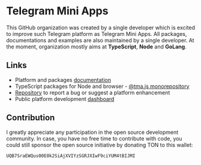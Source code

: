 # Telegram Mini Apps

This GitHub organization was created by a single developer which is excited to improve such
Telegram platform as Telegram Mini Apps. All packages, documentations and examples are also maintained
by a single developer. At the moment, organization mostly aims at **TypeScript**, **Node** and **GoLang**. 

## Links

- Platform and packages [documentation](https://docs.telegram-mini-apps.com)
- TypeScript packages for Node and browser - [@tma.js monorepository](https://github.com/Telegram-Mini-Apps/tma.js)
- [Repository](https://github.com/Telegram-Mini-Apps/issues) to report a bug or suggest a platform enhancement
- Public platform development [dashboard](https://github.com/orgs/Telegram-Mini-Apps/projects/1)

## Contribution

I greatly appreciate any participation in the open source development community. In case, you have no 
free time to contribute with code, you could still sponsor the open source initiative by donating TON 
to this wallet: 

```
UQB7SraEWQus00E0k2SiAjXVIYzSGRJXIwF9ciYUM4tBIJMI
```

